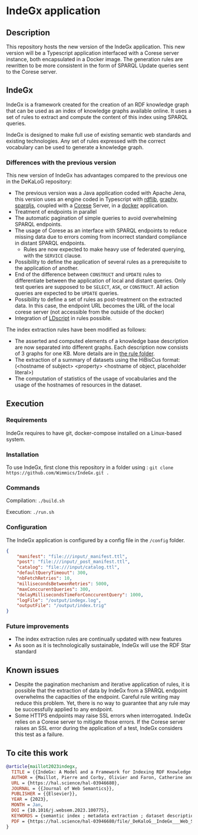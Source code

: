 # IndeGx application

## Description

This repository hosts the new version of the IndeGx application. This new version will be a Typescript application interfaced with a Corese server instance, both encapsulated in a Docker image. The generation rules are rewritten to be more consistent in the form of SPARQL Update queries sent to the Corese server.

## IndeGx

IndeGx is a framework created for the creation of an RDF knowledge graph that can be used as an index of knowledge graphs available online. It uses a set of rules to extract and compute the content of this index using SPARQL queries.

IndeGx is designed to make full use of existing semantic web standards and existing technologies. Any set of rules expressed with the correct vocabulary can be used to generate a knowledge graph.

### Differences with the previous version

This new version of IndeGx has advantages compared to the previous one in the DeKaLoG repository:

- The previous version was a Java application coded with Apache Jena, this version uses an engine coded in Typescript with [rdflib](https://github.com/linkeddata/rdflib.js), [graphy](https://github.com/blake-regalia/graphy.js#readme), [sparqljs](https://github.com/RubenVerborgh/SPARQL.js#readme), coupled with a [Corese](https://corese.inria.fr/) Server, in a [docker](https://www.docker.com/get-started/) application.
- Treatment of endpoints in parallel
- The automatic pagination of simple queries to avoid overwhelming SPARQL endpoints.
- The usage of Corese as an interface with SPARQL endpoints to reduce missing data due to errors coming from incorrect standard compliance in distant SPARQL endpoints.
  - Rules are now expected to make heavy use of federated querying, with the `SERVICE` clause.
- Possibility to define the application of several rules as a prerequisite to the application of another.
- End of the difference between `CONSTRUCT` and `UPDATE` rules to differentiate between the application of local and distant queries. Only test queries are supposed to be `SELECT`, `ASK`, or `CONSTRUCT`. All action queries are expected to be `UPDATE` queries.
- Possibility to define a set of rules as post-treatment on the extracted data. In this case, the endpoint URL becomes the URL of the local corese server (not accessible from the outside of the docker)
- Integration of [LDscript](http://ns.inria.fr/sparql-extension/) in rules possible.

The index extraction rules have been modified as follows:

- The asserted and computed elements of a knowledge base description are now separated into different graphs. Each description now consists of 3 graphs for one KB. More details are in [the rule folder](./rules/README.md).
- The extraction of a summary of datasets using the HiBisCus format: (\<hostname of subject\> \<property\> \<hostname of object, placeholder literal\>)
- The computation of statistics of the usage of vocabularies and the usage of the hostnames of resources in the dataset.

## Execution

### Requirements

IndeGx requires to have git, docker-compose installed on a Linux-based system.

### Installation

To use IndeGx, first clone this repository in a folder using :
`git clone https://github.com/Wimmics/IndeGx.git .`

### Commands

Compilation:
`./build.sh`

Execution:
`./run.sh`

### Configuration

The IndeGx application is configured by a config file in the `/config` folder.

```json
{
    "manifest": "file:///input/_manifest.ttl",
    "post": "file:///input/_post_manifest.ttl",
    "catalog": "file:///input/catalog.ttl",
    "defaultQueryTimeout": 300,
    "nbFetchRetries": 10,
    "millisecondsBetweenRetries": 5000,
    "maxConccurentQueries": 300,
    "delayMillisecondsTimeForConccurentQuery": 1000,
    "logFile": "/output/indegx.log",
    "outputFile": "/output/index.trig"
}
```

### Future improvements

- The index extraction rules are continually updated with new features
- As soon as it is technologically sustainable, IndeGx will use the RDF Star standard

## Known issues

- Despite the pagination mechanism and iterative application of rules, it is possible that the extraction of data by IndeGx from a SPARQL endpoint overwhelms the capacities of the endpoint. Careful rule writing may reduce this problem. Yet, there is no way to guarantee that any rule may be successfully applied to any endpoint.
- Some HTTPS endpoints may raise SSL errors when interrogated. IndeGx relies on a Corese server to mitigate those errors. If the Corese server raises an SSL error during the application of a test, IndeGx considers this test as a failure.

## To cite this work

```bibtex
@article{maillot2023indegx,
  TITLE = {{IndeGx: A Model and a Framework for Indexing RDF Knowledge Graphs with SPARQL-based Test Suits}},
  AUTHOR = {Maillot, Pierre and Corby, Olivier and Faron, Catherine and Gandon, Fabien and Michel, Franck},
  URL = {https://hal.science/hal-03946680},
  JOURNAL = {{Journal of Web Semantics}},
  PUBLISHER = {{Elsevier}},
  YEAR = {2023},
  MONTH = Jan,
  DOI = {10.1016/j.websem.2023.100775},
  KEYWORDS = {semantic index ; metadata extraction ; dataset description ; endpoint description ; knowledge graph},
  PDF = {https://hal.science/hal-03946680/file/_DeKaloG__IndeGx___Web_Semantics_2022-1.pdf}
}
```
